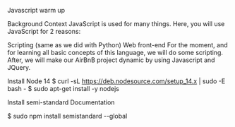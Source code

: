 Javascript warm up

Background Context
JavaScript is used for many things. Here, you will use JavaScript for 2 reasons:

Scripting (same as we did with Python)
Web front-end
For the moment, and for learning all basic concepts of this language, we will do some scripting. After, we will make our AirBnB project dynamic by using Javascript and JQuery.

Install Node 14
$ curl -sL https://deb.nodesource.com/setup_14.x | sudo -E bash -
$ sudo apt-get install -y nodejs

Install semi-standard
Documentation

$ sudo npm install semistandard --global
